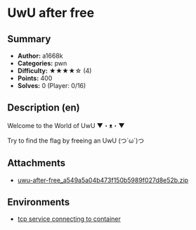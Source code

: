 UwU after free
===

## Summary

* **Author:** a1668k
* **Categories:** pwn
* **Difficulty:** ★★★★☆ (4)
* **Points:** 400
* **Solves:** 0 (Player: 0/16)

## Description (en)

Welcome to the World of UwU  ▼・ᴥ・▼

Try to find the flag by freeing an UwU (つ´ω`)つ

## Attachments

- [uwu-after-free_a549a5a04b473f150b5989f027d8e52b.zip](https://github.com/blackb6a/bsides-hk-ctf-2025-challenges-public/releases/download/v1.0.0/uwu-after-free_a549a5a04b473f150b5989f027d8e52b.zip)


## Environments

- [tcp service connecting to container](env)


